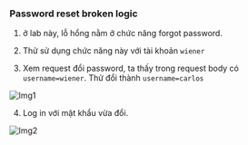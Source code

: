 ### Password reset broken logic

1. ở lab này, lỗ hổng nằm ở chức năng forgot password.

2. Thử sử dụng chức năng này với tài khoản ``wiener``  
 
3. Xem request đổi password, ta thấy trong request body có ``username=wiener``. Thử đổi thành ``username=carlos``

![Img1](\assets/../img/payload.png)

4. Log in với mật khẩu vừa đổi.
 
 ![Img2](\assets/../img/done.png)
